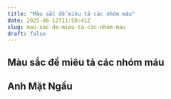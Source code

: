 ```yaml
---
title: "Màu sắc để miêu tả các nhóm máu"
date: 2025-06-12T11:50:41Z
slug: mau-sac-de-mieu-ta-cac-nhom-mau
draft: false
---
```


## Màu sắc để miêu tả các nhóm máu

## Anh Mặt Ngầu

